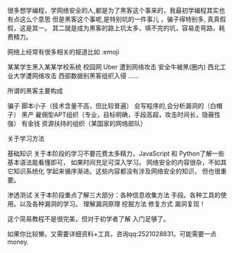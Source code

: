 很多想学编程，学网络安全的人,都是为了黑客这个事来的，我最初学编程其实也有点这么个意思
但是黑客这个事呢,是特别坑的一件事儿 ，骗子得特别多, 真真假假，这是其一。
其二就是成为黑客的路上坑太多，填不完的坑，容易走弯路，耗费精力。

网络上经常有很多相关的报道比如 :emoji

某某学生黑入某某学校系统 校园网 
Uber 遭到网络攻击
安全牛被黑(圈内)
西北工业大学遭网络攻击
西部数据别黑客组织入侵
......

所谓的黑客主要构成

骗子
脚本小子（技术含量不高，但比较普遍）
会写程序的,会分析漏洞的（白帽子）
黑产
雇佣型APT组织（专业，目标明确，手段高超，攻击时间长，隐蔽性强）
有金钱 资源扶持的组织（某国家的网络部队）


关于学习方法

基础知识
				关于本阶段的学习不要花费太多精力，JavaScript 和 Python了解一些基本语法能看懂即可，
				如果时间充足可深入学习。
				网络安全的内容很杂，不如其它知识系统化 学起来循序渐进。这些内容都没有涉及网络安全的知识，
				但也很重要。

渗透测试
				关于本阶段重点了解三大部分：各种信息收集方法 手段。各种工具的使用。以及各种漏洞的学习。
				理解漏洞原理 挖掘方法 修复方式 漏洞复现！



这个简易教程不是很完美，但对于初学者了解 入门足够了。


如果你比较懒，又需要详细资料+工具，咨询qq:2521028831。可能需要一点money.







